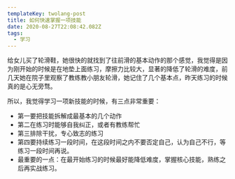 ```yaml
---
templateKey: twolang-post
title: 如何快速掌握一项技能
date: 2020-08-27T22:08:42.082Z
tags:
  - 学习
---
```



给女儿买了轮滑鞋，她很快的就找到了往前滑的基本动作的那个感觉，我觉得是因为刚开始的时候是在地垫上面练习，摩擦力比较大，显著的降低了轮滑的难度，前几天她在院子里观察了教练教小朋友轮滑，她记住了几个基本点，昨天练习的时候真的是心无旁骛。

所以，我觉得学习一项新技能的时候，有三点非常重要：

* 第一要把技能拆解成最基本的几个动作
* 第二在练习时能够自我纠正，或者有教练帮忙
* 第三排除干扰，专心致志的练习
* 第四要持续练习一段时间，在这段时间之内不要否定自己，认为自己不行，等练习一段时间再说。
* 最重要的一点：在最开始练习的时候最好能降低难度，掌握核心技能，熟练之后再实战练习。